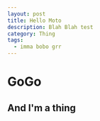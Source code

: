 ```yaml
---
layout: post
title: Hello Moto
description: Blah Blah test
category: Thing
tags:
  - imma bobo grr
---
```

# GoGo
## And I'm a thing

